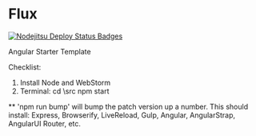 Flux
======

[![Nodejitsu Deploy Status Badges](https://webhooks.nodejitsu.com/proridium/web.png)](https://webops.nodejitsu.com#proridium/web)

Angular Starter Template

Checklist:
1) Install Node and WebStorm
2) Terminal:
   cd \src
   npm start

** 'npm run bump' will bump the patch version up a number.
This should install: Express, Browserify, LiveReload, Gulp, Angular, AngularStrap, AngularUI Router, etc.

